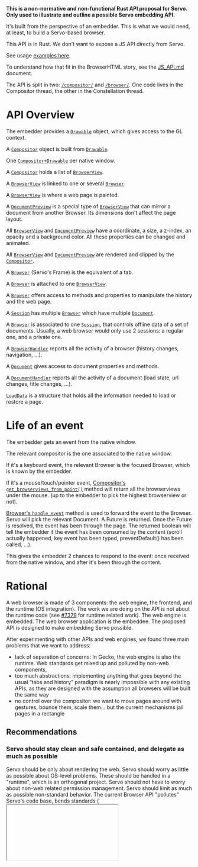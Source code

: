 **This is a non-normative and non-functional Rust API proposal for Servo. Only used to illustrate and outline a possible Servo embedding API.**

It's built from the perspective of an embedder. This is what we would need, at least, to build a Servo-based browser.

This API is in Rust. We don't want to expose a JS API directly from Servo.

See usage [examples here](https://github.com/paulrouget/servo-embedding-api/issues/2).

To understand how that fit in the BrowserHTML story, see the [JS_API.md](JS_API.md) document.

The API is split in two: [`/compositor/`](servo_traits/compositor)
and [`/browser/`](servo_traits/browser).
One code lives in the Compositor thread, the other in the Constellation thread.



# API Overview

The embedder provides a [`Drawable`](servo_traits/compositor/compositor.rs) object, which gives access to the GL context.

A [`Compositor`](servo_traits/compositor/compositor.rs) object is built from [`Drawable`](servo_traits/compositor/compositor.rs).

One [`Compositor+Drawable`](servo_traits/compositor/compositor.rs) per native window.

A [`Compositor`](servo_traits/compositor/compositor.rs) holds a list of [`BrowserView`](servo_traits/compositor/browserview.rs).

A [`BrowserView`](servo_traits/compositor/browserview.rs) is linked to one or several [`Browser`](servo_traits/browser/browser.rs).

A [`BrowserView`](servo_traits/compositor/browserview.rs) is where a web page is painted.

A [`DocumentPreview`](servo_traits/compositor/compositor.rs) is a special type of [`BrowserView`](servo_traits/compositor/browserview.rs) that can mirror a document from another Browser. Its dimensions don't affect the page layout.

All [`BrowserView`](servo_traits/compositor/browserview.rs) and [`DocumentPreview`](servo_traits/compositor/compositor.rs) have a coordinate, a size, a z-index, an opacity and a background color. All these properties can be changed and animated.

All [`BrowserView`](servo_traits/compositor/browserview.rs) and [`DocumentPreview`](servo_traits/compositor/compositor.rs) are rendered and clipped by the [`Compositor`](servo_traits/compositor/compositor.rs).

A [`Browser`](servo_traits/browser/browser.rs) (Servo's Frame) is the equivalent of a tab.

A [`Browser`](servo_traits/browser/browser.rs) is attached to one [`BrowserView`](servo_traits/compositor/compositor.rs).

A [`Browser`](servo_traits/browser/browser.rs) offers access to methods and properties to manipulate the history and the web page.

A [`Session`](servo_traits/browser/session.rs) has multiple [`Browser`](servo_traits/browser/browser.rs) which have multiple [`Document`](servo_traits/browser/document.rs).

A [`Browser`](servo_traits/browser/browser.rs) is associated to one [`Session`](servo_traits/browser/session.rs), that controls offline data of a set of documents. Usually, a web browser would only use 2 sessions: a regular one, and a private one.

A [`BrowserHandler`](servo_traits/browser/browser.rs) reports all the activity of a browser (history changes, navigation, …).

A [`Document`](servo_traits/browser/document.rs) gives access to document properties and methods.

A [`DocumentHandler`](servo_traits/browser/document.rs) reports all the activity of a document (load state, url changes, title changes, …).

[`LoadData`](servo_traits/browser/load_data.rs) is a structure that holds all the information needed to load or restore a page.

# Life of an event

The embedder gets an event from the native window.

The relevant compositor is the one associated to the native window.

If it's a keyboard event, the relevant Browser is the focused Browser, which is
known by the embedder.

If it's a mouse/touch/pointer event, [Compositor's `get_browserviews_from_point()`](servo_traits/compositor/compositor.rs)
method will return all the browserviews under the mouse.  (up to the embedder to
pick the highest browserview or not).

[Browser's `handle_event`](servo_traits/browser/browser.rs) method is used to forward the event to the Browser.
Servo will pick the relevant Document.  A Future is returned. Once the Future
is resolved, the event has been through the page. The returned boolean will
tell the embedder if the event has been consumed by the content (scroll
actually happened, key event has been typed, preventDefault() has been called,
…).

This gives the embedder 2 chances to respond to the event: once received from
the native window, and after it's been through the content.

# Rational


A web browser is made of 3 components: the web engine, the frontend, and the runtime (OS integration). The work we are doing on the API is not about the runtime code (see [#7379](https://github.com/servo/servo/issues/7379) for runtime related work). The web engine is embedded. The web browser application is the embeddee. The proposed API is designed to make embedding Servo possible.

After experimenting with other APIs and web engines, we found three main problems that we want to address:
- lack of separation of concerns: In Gecko, the web engine is also the runtime. Web standards get mixed up and polluted by non-web components,
- too much abstractions: implementing anything that goes beyond the usual “tabs and history” paradigm is nearly impossible with any existing APIs, as they are designed with the assumption all browsers will be built the same way
- no control over the compositor: we want to move pages around with gestures, bounce them,  scale them… but the current mechanisms jail pages in a rectangle

## Recommendations

### Servo should stay clean and safe contained, and delegate as much as possible

Servo should be only about rendering the web. Servo should worry as little as possible about OS-level problems. These should be handled in a "runtime", which is an orthogonal project.
Servo should not have to worry about non-web related permission management.
Servo should limit as much as possible non-standard behavior. The current Browser API "pollutes" Servo's code base, bends standards (<iframe mozbrowser>) and security policies (cross-domain XHR).


Disk IO should be delegated to the embedder where possible (session restore for example should be built at the embedder level).

### Rust only

Servo must stay a library. The exposed API should be a Rust API. It should be possible to build a JS wrapper around that library as a third-party project, same for other languages (C++ bindings, Java bindings, …). **Maybe the next-gen browser won’t be in JS, but in Rust. Let’s not limit the embedder options**.

### Low-level & Granularity

Servo should not expose a "Browser API", and "Web Extension API", and a "Webdriver API", but a low-level-enough API that can be used to build any of these, in any language.


The API should be powerful enough to build a full browser, on mobile and on desktop. The API should be close to the current Servo architecture, and make few assumptions about what the embedder needs. **Abstraction limits future experiment and requires more work on top of Servo. It's "libservo", not "libbrowser"**.

### Open up the compositor/webrender

Most of the known embedding APIs “jail” content into a rectangle with little control over how the page is displayed. The Servo API should not just be about controlling browsing, but also compositing/rendering.


Usually, size of the content is the size of its frame (frame clips the page at its boundaries), events are directly sent to the page, and only the active page is rendered.
We want to have a better control over which events go to the page. We don't want Cmd-W to go though the page. We want Cmd-R to go through the page but know if the content even called preventDefault=true
We want to render non active web page (page from the history), like the swipe-to-go-back feature in Safari (problem with Webkit: this is a builtin feature of the engine, it is not a feature the embedder has access to)
We want to be able to be able to change the UI on scroll, in the compositor. This kind of animation for example: https://youtu.be/Tf6PtZ1Z2eE / https://youtu.be/EhrkAKo4p5g

## API suggestion

We have been working on an API. It is close to Servo's internals. It takes into consideration future work that will be required to build a full browser (multi window, session restore, web extensions, permissions, …). It delegates as much as possible to the embedder.


See https://github.com/paulrouget/servo-embedding-api


The proposal is still in early stages, but it's good enough to get a sense of the general structure.


This API could extend CEF. The only fundamental differences being the access to the compositor and the browerview, and the fact it’s closer to Servo’s internals.

## Links

- [Chromium Embedded Framework](https://bitbucket.org/chromiumembedded/cef/wiki/GeneralUsage)
- [Mozilla Browser API](https://developer.mozilla.org/en-US/docs/Mozilla/Gecko/Chrome/API/Browser_API)
- [Electron's webview](http://electron.atom.io/docs/api/web-contents/)
- [Android's webview](https://developer.android.com/reference/android/webkit/WebView.html)
- [iOS's WKWebview](https://developer.apple.com/reference/webkit/wkwebview)


## First steps

The API described here is large, but there's a minimal set of tasks that we can start with:
- We need to fix the top-level browsing context in Servo. We need the ability to have separate top-level browsing contexts. Either kill the root frame, or have multiple constellations.
- Implement "LoadData". It's an "offline" version of a pipeline and contains all the data required to restore a pipeline that has been killed (e.g. through app shut down, or because the pipeline has been purged because it's distant history, or the tab has been closed and we want to restore it). It is also used to open new links in tabs and windows. Basically, improve the "HistoryEntry" struct introduced in #11893
- Implement the "Browser" interface (no need to implement the Pipeline API at this stage)
- figure out how to create and initialise Browser and Compositor (right threads)
- remove `fn main()` from components/servo, make ports/ the entry point, and move event routing to ports/ (maybe use libui-rs)
- build, in a separate repo, a JS binding for this API
- implement Viewport and <viewport>
- implement a JS library that wrap the Servo API into the Browser API
- Now, at this point, we can create a Rust project, that embeds Servo, create a Browser, inject the JS binding to the Browser instance (giving it special privileges), make Servo create a browserview, and we end up with Servo being the embedder and the embeddee
- **get rid of all the mozbrowser code in Servo**

